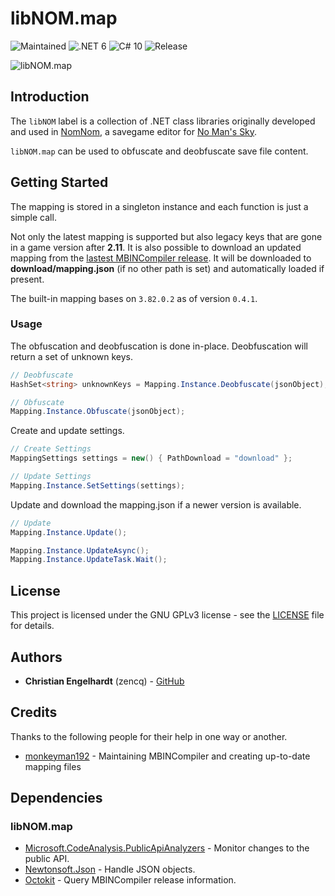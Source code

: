 # libNOM.map

![Maintained](https://img.shields.io/maintenance/yes/2022)
![.NET 6](https://img.shields.io/badge/.NET-6-lightgrey)
![C# 10](https://img.shields.io/badge/C%23-10-lightgrey)
![Release](https://img.shields.io/github/v/release/zencq/libNOM.map?display_name=tag)

![libNOM.map](https://github.com/zencq/libNOM.map/actions/workflows/pipeline.yml/badge.svg)

## Introduction

The `libNOM` label is a collection of .NET class libraries originally developed and used
in [NomNom](https://github.com/zencq/NomNom), a savegame editor for [No Man's Sky](https://www.nomanssky.com/).

`libNOM.map` can be used to obfuscate and deobfuscate save file content.

## Getting Started

The mapping is stored in a singleton instance and each function is just a simple call.

Not only the latest mapping is supported but also legacy keys that are gone in a
game version after **2.11**. It is also possible to download an updated mapping from
the [lastest MBINCompiler release](https://github.com/monkeyman192/MBINCompiler/releases/latest).
It will be downloaded to **download/mapping.json** (if no other path is set) and
automatically loaded if present.

The built-in mapping bases on `3.82.0.2` as of version `0.4.1`.

### Usage

The obfuscation and deobfuscation is done in-place. Deobfuscation will return a set
of unknown keys.
```csharp
// Deobfuscate
HashSet<string> unknownKeys = Mapping.Instance.Deobfuscate(jsonObject);

// Obfuscate
Mapping.Instance.Obfuscate(jsonObject);
```

Create and update settings.
```csharp
// Create Settings
MappingSettings settings = new() { PathDownload = "download" };

// Update Settings
Mapping.Instance.SetSettings(settings);
```

Update and download the mapping.json if a newer version is available.
```csharp
// Update
Mapping.Instance.Update();

Mapping.Instance.UpdateAsync();
Mapping.Instance.UpdateTask.Wait();
```

## License

This project is licensed under the GNU GPLv3 license - see the [LICENSE](LICENSE)
file for details.

## Authors

* **Christian Engelhardt** (zencq) - [GitHub](https://github.com/cengelha)

## Credits

Thanks to the following people for their help in one way or another.

* [monkeyman192](https://github.com/monkeyman192/MBINCompiler) - Maintaining MBINCompiler and creating up-to-date mapping files

## Dependencies

### libNOM.map

* [Microsoft.CodeAnalysis.PublicApiAnalyzers](https://www.nuget.org/packages/Microsoft.CodeAnalysis.PublicApiAnalyzers/) - Monitor changes to the public API.
* [Newtonsoft.Json](https://www.nuget.org/packages/Newtonsoft.Json/) - Handle JSON objects.
* [Octokit](https://www.nuget.org/packages/Octokit/) - Query MBINCompiler release information.
